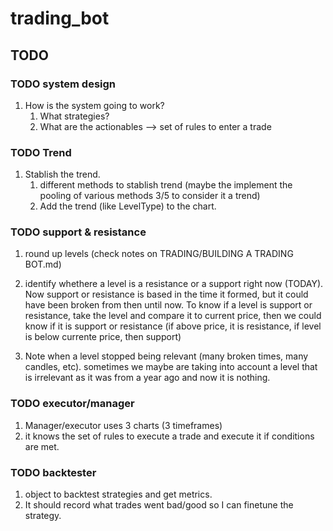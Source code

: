 # trading_bot

## TODO


### TODO system design
1. How is the system going to work?
   1. What strategies?
   2. What are the actionables --> set of rules to enter a trade


### TODO Trend

1. Stablish the trend.
   1. different methods to stablish trend (maybe the implement the pooling of various methods 3/5 to consider it a trend)
   2. Add the trend (like LevelType) to the chart.

### TODO support & resistance

1. round up levels (check notes on TRADING/BUILDING A TRADING BOT.md)

2. identify whethere a level is a resistance or a support right now (TODAY). Now support or resistance is based in the time it formed, but it could have been broken from then until now. To know if a level is support or resistance, take the level and compare it to current price, then we could know if it is support or resistance (if above price, it is resistance, if level is below currente price, then support)

3. Note when a level stopped being relevant (many broken times, many candles, etc). sometimes we maybe are taking into account a level that is irrelevant as it was from a year ago and now it is nothing.

### TODO executor/manager

1. Manager/executor uses 3 charts (3 timeframes)
2. it knows the set of rules to execute a trade and execute it if conditions are met.

### TODO backtester

1. object to backtest strategies and get metrics.
2. It should record what trades went bad/good so I can finetune the strategy.